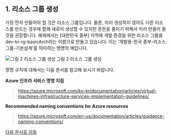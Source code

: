 ## 1. 리소스 그룹 생성

가장 먼저 만들어야 할 것은 리소스 그룹입니다. 물론, 미리 생성하지 않아도 다른 리소스를 만드는 경우에 함께 새로이 생성할 수 있지만 혼돈을 줄이기 위해서 미리 만들어 둘 것을 권장합니다. 예제에서는 [대한민국 중부] 지역에 개발 환경을 위한 리소스 그룹을 dev-kr-rg-basicArch라는 이름으로 만들고 있습니다. 이는 ‘개발용-한국 중부-리소스그룹-기본설계’를 의미하는 명명의 예입니다.

![그림 2 리소스 그룹 생성](https://github.com/taeyo/AzureIaaS/blob/master/IaaSBasicArch/images/2.png)
그림 2 리소스 그룹 생성

명명 규칙에 대해서는 다음 문서를 참고해 보시기 바랍니다.

**Azure 인프라 서비스 명명 지침**     
> https://azure.microsoft.com/ko-kr/documentation/articles/virtual-machines-infrastructure-services-implementation-guidelines/

**Recommended naming conventions for Azure resources**  
> https://azure.microsoft.com/en-us/documentation/articles/guidance-naming-conventions/ 


[다음 문서로 이동](3.md)